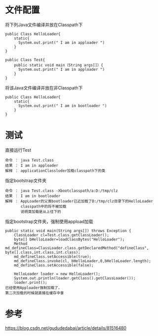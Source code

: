 
# 文件配置

将下列Java文件编译并放在Classpath下
	
	public Class HelloLoader{
		static{
		  System.out.print(" I am in apploader ")
		}
	}
	
	public Class Test{
		public static void main（String args[]）{
		  System.out.print(" I am in apploader ")
		}
	}



将该Java文件编译并放在非Classpath下

	public Class HelloLoader{
		static{
		  System.out.print(" I am in bootloader ")
		}
	}

# 测试 

直接运行Test

	命令 ： java Test.class
	结果 ： I am in apploader
	解释 ： applicationClassloder加载classpath下的类

指定bootstrap文件夹

	命令 ： java Test.class -Xbootclasspath/a:D:/tmp/clz   
	结果 ： I am in bootloader
	解释 ： AppLoader的父类bootloader已近加载了D:/tmp/clz目录下的HelloLoader
		   classpath中的将不被加载
		   说明类加载是从上往下的

指定bootstrap文件夹，强制使用appload加载

	public static void main(String args[]) throws Exception {
		ClassLoader cl=Test.class.getClassLoader();
		byte[] bHelloLoader=loadClassBytes("HelloLoader");
		Method md_defineClass=ClassLoader.class.getDeclaredMethod("defineClass", byte[].class,int.class,int.class);
		md_defineClass.setAccessible(true);
		md_defineClass.invoke(cl, bHelloLoader,0,bHelloLoader.length);
		md_defineClass.setAccessible(false);

		HelloLoader loader = new HelloLoader();
		System.out.println(loader.getClass().getClassLoader());
		loader.print();
	已经使用Apploader强制加载了，
	第二次加载的时候就直接在缓存中拿

# 参考

https://blog.csdn.net/gududedabai/article/details/81516480
